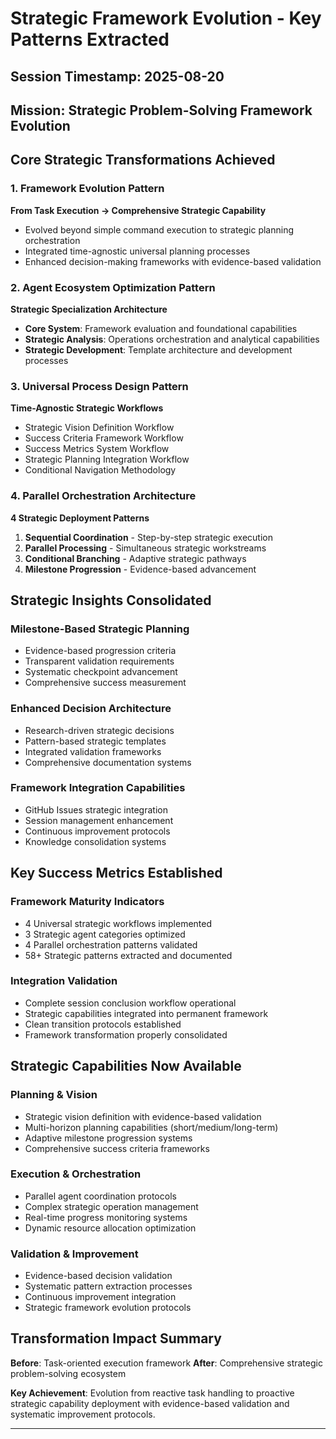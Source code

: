 # Strategic Framework Evolution - Key Patterns Extracted

## Session Timestamp: 2025-08-20
## Mission: Strategic Problem-Solving Framework Evolution

## Core Strategic Transformations Achieved

### 1. Framework Evolution Pattern
**From Task Execution → Comprehensive Strategic Capability**
- Evolved beyond simple command execution to strategic planning orchestration
- Integrated time-agnostic universal planning processes
- Enhanced decision-making frameworks with evidence-based validation

### 2. Agent Ecosystem Optimization Pattern  
**Strategic Specialization Architecture**
- **Core System**: Framework evaluation and foundational capabilities
- **Strategic Analysis**: Operations orchestration and analytical capabilities
- **Strategic Development**: Template architecture and development processes

### 3. Universal Process Design Pattern
**Time-Agnostic Strategic Workflows**
- Strategic Vision Definition Workflow
- Success Criteria Framework Workflow  
- Success Metrics System Workflow
- Strategic Planning Integration Workflow
- Conditional Navigation Methodology

### 4. Parallel Orchestration Architecture
**4 Strategic Deployment Patterns**
1. **Sequential Coordination** - Step-by-step strategic execution
2. **Parallel Processing** - Simultaneous strategic workstreams  
3. **Conditional Branching** - Adaptive strategic pathways
4. **Milestone Progression** - Evidence-based advancement

## Strategic Insights Consolidated

### Milestone-Based Strategic Planning
- Evidence-based progression criteria
- Transparent validation requirements
- Systematic checkpoint advancement
- Comprehensive success measurement

### Enhanced Decision Architecture
- Research-driven strategic decisions
- Pattern-based strategic templates
- Integrated validation frameworks
- Comprehensive documentation systems

### Framework Integration Capabilities
- GitHub Issues strategic integration
- Session management enhancement
- Continuous improvement protocols
- Knowledge consolidation systems

## Key Success Metrics Established

### Framework Maturity Indicators
- 4 Universal strategic workflows implemented
- 3 Strategic agent categories optimized
- 4 Parallel orchestration patterns validated
- 58+ Strategic patterns extracted and documented

### Integration Validation
- Complete session conclusion workflow operational
- Strategic capabilities integrated into permanent framework
- Clean transition protocols established
- Framework transformation properly consolidated

## Strategic Capabilities Now Available

### Planning & Vision
- Strategic vision definition with evidence-based validation
- Multi-horizon planning capabilities (short/medium/long-term)
- Adaptive milestone progression systems
- Comprehensive success criteria frameworks

### Execution & Orchestration
- Parallel agent coordination protocols
- Complex strategic operation management
- Real-time progress monitoring systems
- Dynamic resource allocation optimization

### Validation & Improvement
- Evidence-based decision validation
- Systematic pattern extraction processes
- Continuous improvement integration
- Strategic framework evolution protocols

## Transformation Impact Summary

**Before**: Task-oriented execution framework
**After**: Comprehensive strategic problem-solving ecosystem

**Key Achievement**: Evolution from reactive task handling to proactive strategic capability deployment with evidence-based validation and systematic improvement protocols.

---

